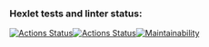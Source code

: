 ### Hexlet tests and linter status:
[![Actions Status](https://github.com/Tatyana-js/frontend-project-11/actions/workflows/hexlet-check.yml/badge.svg)](https://github.com/Tatyana-js/frontend-project-11/actions)[![Actions Status](https://github.com/Tatyana-js/frontend-project-11/actions/workflows/rss-check.yml/badge.svg)](https://github.com/Tatyana-js/frontend-project-11/actions)[![Maintainability](https://api.codeclimate.com/v1/badges/ba419ec9113fe7732292/maintainability)](https://codeclimate.com/github/Tatyana-js/frontend-project-11/maintainability)